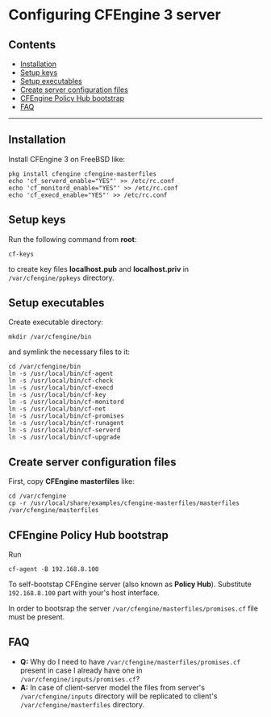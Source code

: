# Configuring CFEngine 3 server

## Contents

* [Installation](#installation)
* [Setup keys](#setup-keys)
* [Setup executables](#setup-executables)
* [Create server configuration files](#create-server-configuration-files)
* [CFEngine Policy Hub bootstrap](#cfengine-policy-hub-bootstrap)
* [FAQ](#faq)

* * *


## Installation

Install CFEngine 3 on FreeBSD like:

```
pkg install cfengine cfengine-masterfiles
echo 'cf_serverd_enable="YES"' >> /etc/rc.conf
echo 'cf_monitord_enable="YES"' >> /etc/rc.conf
echo 'cf_execd_enable="YES"' >> /etc/rc.conf
```


## Setup keys

Run the following command from **root**:

```
cf-keys
```

to create key files **localhost.pub** and **localhost.priv** in
`/var/cfengine/ppkeys` directory.


## Setup executables

Create executable directory:

```
mkdir /var/cfengine/bin
```

and symlink the necessary files to it:

```
cd /var/cfengine/bin
ln -s /usr/local/bin/cf-agent
ln -s /usr/local/bin/cf-check
ln -s /usr/local/bin/cf-execd
ln -s /usr/local/bin/cf-key
ln -s /usr/local/bin/cf-monitord
ln -s /usr/local/bin/cf-net
ln -s /usr/local/bin/cf-promises
ln -s /usr/local/bin/cf-runagent
ln -s /usr/local/bin/cf-serverd
ln -s /usr/local/bin/cf-upgrade
```


## Create server configuration files

First, copy **CFEngine masterfiles** like:

```
cd /var/cfengine
cp -r /usr/local/share/examples/cfengine-masterfiles/masterfiles /var/cfengine/masterfiles
```


## CFEngine Policy Hub bootstrap

Run

```
cf-agent -B 192.168.8.100
```

To self-bootstap CFEngine server (also known as **Policy Hub**).
Substitute `192.168.8.100` part with your's host interface.

In order to bootsrap the server `/var/cfengine/masterfiles/promises.cf`
file must be present.


## FAQ

- **Q:** Why do I need to have `/var/cfengine/masterfiles/promises.cf`
  present in case I already have one in `/var/cfengine/inputs/promises.cf`?
- **A:** In case of client-server model the files from server's
  `/var/cfengine/inputs` directory will be replicated to client's
  `/var/cfengine/masterfiles` directory.

